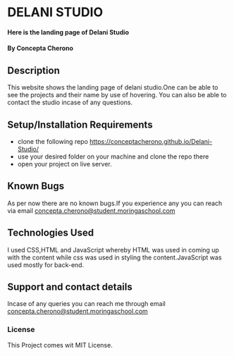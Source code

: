 # DELANI STUDIO
#### Here is the landing page of Delani Studio
#### By **Concepta Cherono**
## Description
This website shows the landing page of delani studio.One can be able to see
the projects and their name by use of hovering. You can also be able to
contact the studio incase of any questions.
## Setup/Installation Requirements
* clone the following repo https://conceptacherono.github.io/Delani-Studio/
* use your desired folder on your machine and clone
the repo there
* open your project on live server.

## Known Bugs
 As per now there are no known bugs.If you experience any you can reach via email concepta.cherono@student.moringaschool.com
## Technologies Used
I used CSS,HTML and JavaScript whereby HTML was used in coming up with the content while css was used in styling the content.JavaScript was used mostly for back-end.
## Support and contact details
Incase of any queries you can reach me through email concepta.cherono@student.moringaschool.com
### License
This Project comes wit MIT License. 
 
  
